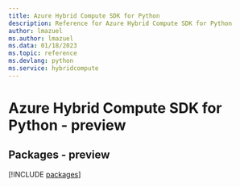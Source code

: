 ```yaml
---
title: Azure Hybrid Compute SDK for Python
description: Reference for Azure Hybrid Compute SDK for Python
author: lmazuel
ms.author: lmazuel
ms.data: 01/18/2023
ms.topic: reference
ms.devlang: python
ms.service: hybridcompute
---
```

# Azure Hybrid Compute SDK for Python - preview
## Packages - preview
[!INCLUDE [packages](hybrid-compute-index.md)]